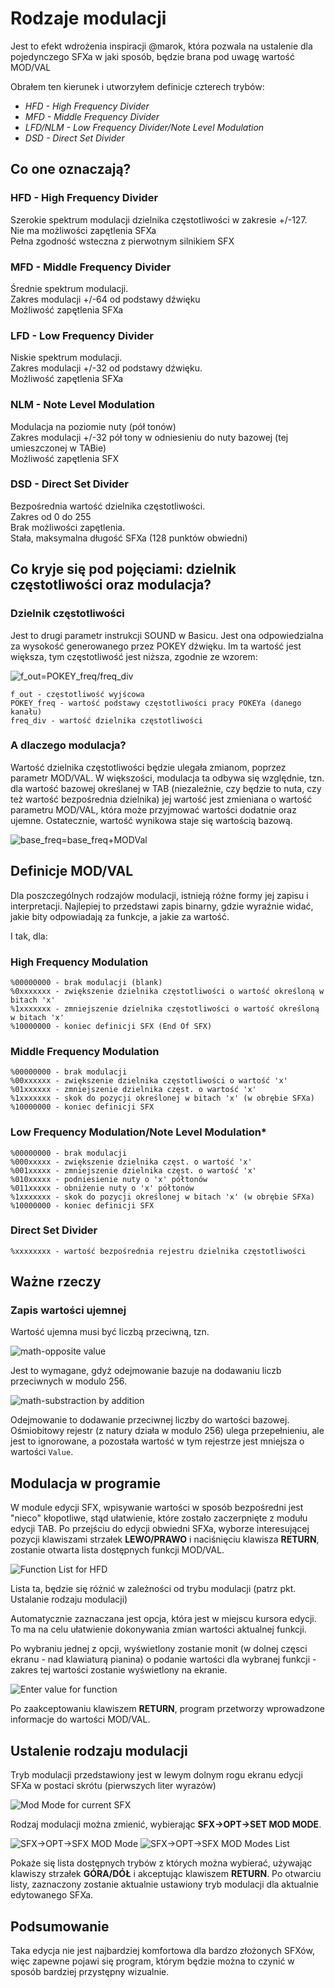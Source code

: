 # Rodzaje modulacji

Jest to efekt wdrożenia inspiracji @marok, która pozwala na ustalenie dla pojedynczego SFXa w jaki sposób, będzie brana pod uwagę wartość MOD/VAL

Obrałem ten kierunek i utworzyłem definicje czterech trybów:

- *HFD - High Frequency Divider*
- *MFD - Middle Frequency Divider*
- *LFD/NLM - Low Frequency Divider/Note Level Modulation*
- *DSD - Direct Set Divider*

## Co one oznaczają?

### HFD - High Frequency Divider
Szerokie spektrum modulacji dzielnika częstotliwości w zakresie +/-127.  
Nie ma możliwości zapętlenia SFXa  
Pełna zgodność wsteczna z pierwotnym silnikiem SFX

### MFD - Middle Frequency Divider
Średnie spektrum modulacji.  
Zakres modulacji +/-64 od podstawy dźwięku  
Możliwość zapętlenia SFXa

### LFD - Low Frequency Divider
Niskie spektrum modulacji.  
Zakres modulacji +/-32 od podstawy dźwięku.  
Możliwość zapętlenia SFXa

### NLM - Note Level Modulation
Modulacja na poziomie nuty (pół tonów)  
Zakres modulacji +/-32 pół tony w odniesieniu do nuty bazowej (tej umieszczonej w TABie)  
Możliwość zapętlenia SFX

### DSD - Direct Set Divider
Bezpośrednia wartość dzielnika częstotliwości.  
Zakres od 0 do 255  
Brak możliwości zapętlenia.  
Stała, maksymalna długość SFXa (128 punktów obwiedni)

## Co kryje się pod pojęciami: dzielnik częstotliwości oraz modulacja?

### Dzielnik częstotliwości

Jest to drugi parametr instrukcji SOUND w Basicu. Jest ona odpowiedzialna za wysokość generowanego przez POKEY dźwięku. Im ta wartość jest większa, tym częstotliwość jest niższa, zgodnie ze wzorem:

![f_out=POKEY_freq/freq_div](./imgs/math-frequency_divider_formula.png)

~~~
f_out - częstotliwość wyjścowa
POKEY_freq - wartość podstawy częstotliwości pracy POKEYa (danego kanału)
freq_div - wartość dzielnika częstotliwości
~~~

### A dlaczego modulacja?

Wartość dzielnika częstotliwości będzie ulegała zmianom, poprzez parametr MOD/VAL. W większości, modulacja ta odbywa się względnie, tzn. dla wartość bazowej określanej w TAB (niezależnie, czy będzie to nuta, czy też wartość bezpośrednia dzielnika) jej wartość jest zmieniana o wartość parametru MOD/VAL, która może przyjmować wartości dodatnie oraz ujemne. Ostatecznie, wartość wynikowa staje się wartością bazową.

![base_freq=base_freq+MODVal](./imgs/math-modulation_formula.png)

## Definicje MOD/VAL
Dla poszczególnych rodzajów modulacji, istnieją różne formy jej zapisu i interpretacji. Najlepiej to przedstawi zapis binarny, gdzie wyraźnie widać, jakie bity odpowiadają za funkcje, a jakie za wartość.

I tak, dla:

### High Frequency Modulation

~~~
%00000000 - brak modulacji (blank)
%0xxxxxxx - zwiększenie dzielnika częstotliwości o wartość określoną w bitach 'x'
%1xxxxxxx - zmniejszenie dzielnika częstotliwości o wartość określoną w bitach 'x'
%10000000 - koniec definicji SFX (End Of SFX)
~~~

### Middle Frequency Modulation

~~~
%00000000 - brak modulacji
%00xxxxxx - zwiększenie dzielnika częstotliwości o wartość 'x'
%01xxxxxx - zmniejszenie dzielnika częst. o wartość 'x'
%1xxxxxxx - skok do pozycji określonej w bitach 'x' (w obrębie SFXa)
%10000000 - koniec definicji SFX
~~~

### Low Frequency Modulation/Note Level Modulation*

~~~
%00000000 - brak modulacji
%000xxxxx - zwiększenie dzielnika częst. o wartość 'x'
%001xxxxx - zmniejszenie dzielnika częst. o wartość 'x'
%010xxxxx - podniesienie nuty o 'x' półtonów
%011xxxxx - obniżenie nuty o 'x' półtonów
%1xxxxxxx - skok do pozycji określonej w bitach 'x' (w obrębie SFXa)
%10000000 - koniec definicji SFX
~~~

### Direct Set Divider

~~~
%xxxxxxxx - wartość bezpośrednia rejestru dzielnika częstotliwości
~~~

## Ważne rzeczy

### Zapis wartości ujemnej

Wartość ujemna musi być liczbą przeciwną, tzn.

![math-opposite value](./imgs/math-opposite_value.png)

Jest to wymagane, gdyż odejmowanie bazuje na dodawaniu liczb przeciwnych w modulo 256.

![math-substraction by addition](./imgs/math-substraction_by_addition.png)

Odejmowanie to dodawanie przeciwnej liczby do wartości bazowej.
Ośmiobitowy rejestr (z natury działa w modulo 256) ulega przepełnieniu, ale jest to ignorowane, a pozostała wartość w tym rejestrze jest mniejsza o wartości `Value`.

## Modulacja w programie

W module edycji SFX, wpisywanie wartości w sposób bezpośredni jest "nieco" kłopotliwe, stąd ułatwienie, które zostało zaczerpnięte z modułu edycji TAB.
Po przejściu do edycji obwiedni SFXa, wyborze interesującej pozycji klawiszami strzałek __LEWO/PRAWO__ i naciśnięciu klawisza __RETURN__, zostanie otwarta lista dostępnych funkcji MOD/VAL.

![Function List for HFD](./imgs/SFX-Edit_mode-Function_List_for_HFD.png)

Lista ta, będzie się różnić w zależności od trybu modulacji (patrz pkt. Ustalanie rodzaju modulacji)

Automatycznie zaznaczana jest opcja, która jest w miejscu kursora edycji. To ma na celu ułatwienie dokonywania zmian wartości aktualnej funkcji.

Po wybraniu jednej z opcji, wyświetlony zostanie monit (w dolnej częsci ekranu - nad klawiaturą pianina) o podanie wartości dla wybranej funkcji - zakres tej wartości zostanie wyświetlony na ekranie.

![Enter value for function](./imgs/SFX-Edit_mode-Enter_value_for_function.png)

Po zaakceptowaniu klawiszem __RETURN__, program przetworzy wprowadzone informacje do wartości MOD/VAL.

## Ustalenie rodzaju modulacji

Tryb modulacji przedstawiony jest w lewym dolnym rogu ekranu edycji SFXa w postaci skrótu (pierwszych liter wyrazów)

![Mod Mode for current SFX](./imgs/SFX-Edit_mode-Mod_Mode_for_current_SFX.png)

Rodzaj modulacji można zmienić, wybierając __SFX->OPT->SET MOD MODE__.

![SFX->OPT->SFX MOD Mode](./imgs/SFX-OPT-SFX_MOD_Mode.png) ![SFX->OPT->SFX MOD Modes List](./imgs/SFX-OPT-SFX_MOD_Mode_List.png)

Pokaże się lista dostępnych trybów z których można wybierać, używając klawiszy strzałek __GÓRA/DÓŁ__ i akceptując klawiszem __RETURN__. Po otwarciu listy, zaznaczony zostanie aktualnie ustawiony tryb modulacji dla aktualnie edytowanego SFXa.

## Podsumowanie

Taka edycja nie jest najbardziej komfortowa dla bardzo złożonych SFXów, więc zapewne pojawi się program, którym będzie można to czynić w sposób bardziej przystępny wizualnie.
